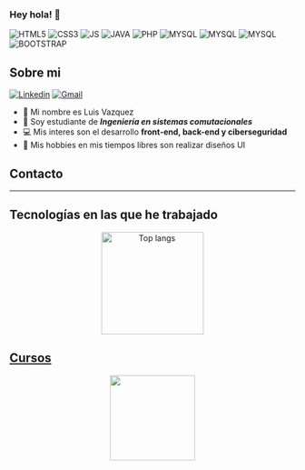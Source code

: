 ### Hey hola! 👋

![HTML5](https://img.shields.io/badge/HTML5-E34F26?style=for-the-badge&logo=html5&logoColor=white) ![CSS3](https://img.shields.io/badge/CSS3-1572B6?style=for-the-badge&logo=css3&logoColor=white) ![JS](https://img.shields.io/badge/JavaScript-323330?style=for-the-badge&logo=javascript&logoColor=F7DF1E) 
![JAVA](	https://img.shields.io/badge/Java-ED8B00?style=for-the-badge&logo=java&logoColor=white) ![PHP](https://img.shields.io/badge/PHP-777BB4?style=for-the-badge&logo=php&logoColor=white)
![MYSQL](https://img.shields.io/badge/MySQL-00000F?style=for-the-badge&logo=mysql&logoColor=white)
![MYSQL](https://img.shields.io/badge/Microsoft_SQL_Server-CC2927?style=for-the-badge&logo=microsoft-sql-server&logoColor=white)
![MYSQL](https://img.shields.io/badge/Git-E34F26?style=for-the-badge&logo=git&logoColor=white)
![BOOTSTRAP](https://img.shields.io/badge/Bootstrap-563D7C?style=for-the-badge&logo=bootstrap&logoColor=white)


## Sobre mi
[![Linkedin](https://img.shields.io/badge/LinkedIn-0077B5?style=for-the-badge&logo=linkedin&logoColor=white)](https://www.linkedin.com/in/luis-angel-vazquez-carrillo-a89857181/) [![Gmail](https://img.shields.io/badge/Gmail-D14836?style=for-the-badge&logo=gmail&logoColor=white)](https://www.linkedin.com/in/luis-angel-vazquez-carrillo-a89857181/)
- :man: Mi nombre es Luis Vazquez
- :notebook: Soy estudiante de **_Ingeniería en sistemas comutacionales_** 
- :computer: Mis interes son el desarrollo **front-end, back-end y ciberseguridad** 
- :art: Mis hobbies en mis tiempos libres son realizar diseños UI 
## Contacto

- - -
## Tecnologías en las que he trabajado

<div align="center">
<a href="https://github.com/LuvazAng/github-readme-stats" title="Lenguajes más usados">
<img height=180 src="https://github-readme-stats.vercel.app/api/top-langs/?username=LuvazAng&layout=compact" alt="Top langs" />
</div>


## Cursos
<div align="center">    
<a href="https://app.aluracursos.com/program/certificate/68d30cda-a93d-4dd2-9407-1cd12bebdb83" target="_blank"><img aling="center" width="150" height="150" src="https://user-images.githubusercontent.com/23409026/219407470-9262958a-1624-49be-b014-047eeef334b8.png">
</di
